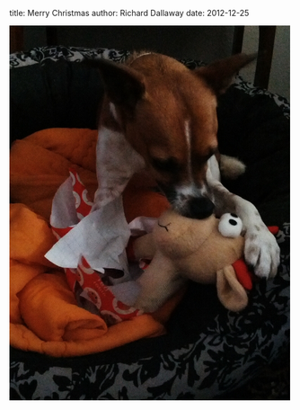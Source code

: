 
title: Merry Christmas
author: Richard Dallaway
date: 2012-12-25

<div><a href="/media/IMG_20121225_112005.JPG"><img width="500" src="/media/IMG_20121225_112005.JPG.500.JPG" height="667"></img></a></div>


  
    